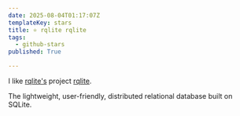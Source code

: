 ```yaml
---
date: 2025-08-04T01:17:07Z
templateKey: stars
title: ⭐ rqlite rqlite
tags:
  - github-stars
published: True

---
```


I like [rqlite's](https://github.com/rqlite) project [rqlite](https://github.com/rqlite/rqlite).

The lightweight, user-friendly, distributed relational database built on SQLite.
